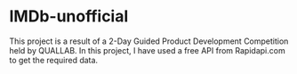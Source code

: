# IMDb-unofficial
This project is a result of a 2-Day Guided Product  Development Competition held by QUALLAB. In this project, I have used a free API from Rapidapi.com to get the required data.
